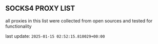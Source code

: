 ## SOCKS4 PROXY LIST

all proxies in this list were collected from open sources and tested for functionality

last update: `2025-01-15 02:52:15.810029+00:00`